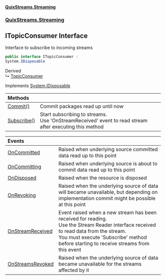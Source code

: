 #### [QuixStreams.Streaming](index.md 'index')
### [QuixStreams.Streaming](QuixStreams.Streaming.md 'QuixStreams.Streaming')

## ITopicConsumer Interface

Interface to subscribe to incoming streams

```csharp
public interface ITopicConsumer :
System.IDisposable
```

Derived  
&#8627; [TopicConsumer](TopicConsumer.md 'QuixStreams.Streaming.TopicConsumer')

Implements [System.IDisposable](https://docs.microsoft.com/en-us/dotnet/api/System.IDisposable 'System.IDisposable')

| Methods | |
| :--- | :--- |
| [Commit()](ITopicConsumer.Commit().md 'QuixStreams.Streaming.ITopicConsumer.Commit()') | Commit packages read up until now |
| [Subscribe()](ITopicConsumer.Subscribe().md 'QuixStreams.Streaming.ITopicConsumer.Subscribe()') | Start subscribing to streams.<br/>Use 'OnStreamReceived' event to read stream after executing this method |

| Events | |
| :--- | :--- |
| [OnCommitted](ITopicConsumer.OnCommitted.md 'QuixStreams.Streaming.ITopicConsumer.OnCommitted') | Raised when underlying source committed data read up to this point |
| [OnCommitting](ITopicConsumer.OnCommitting.md 'QuixStreams.Streaming.ITopicConsumer.OnCommitting') | Raised when underlying source is about to commit data read up to this point |
| [OnDisposed](ITopicConsumer.OnDisposed.md 'QuixStreams.Streaming.ITopicConsumer.OnDisposed') | Raised when the resource is disposed |
| [OnRevoking](ITopicConsumer.OnRevoking.md 'QuixStreams.Streaming.ITopicConsumer.OnRevoking') | Raised when the underlying source of data will became unavailable, but depending on implementation commit might be possible at this point |
| [OnStreamReceived](ITopicConsumer.OnStreamReceived.md 'QuixStreams.Streaming.ITopicConsumer.OnStreamReceived') | Event raised when a new stream has been received for reading.<br/>Use the Stream Reader interface received to read data from the stream.<br/>You must execute 'Subscribe' method before starting to receive streams from this event |
| [OnStreamsRevoked](ITopicConsumer.OnStreamsRevoked.md 'QuixStreams.Streaming.ITopicConsumer.OnStreamsRevoked') | Raised when the underlying source of data became unavailable for the streams affected by it |
